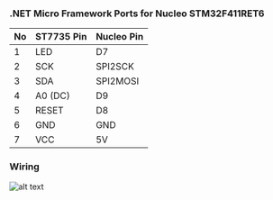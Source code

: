 ### .NET Micro Framework Ports for Nucleo STM32F411RET6 

|No| ST7735 Pin|Nucleo Pin|
|------|-------|------|
|1|LED   |D7     |
|2|SCK   |SPI2SCK |
|3|SDA   |SPI2MOSI|
|4|A0 (DC)|D9     |
|5|RESET  |D8     |
|6|GND    |GND     |
|7|VCC    |5V     |

### Wiring
![alt text](https://github.com/valoni/netmf-interpreter4x/blob/master/nanoFrameworks%20Drivers%20and%20Examples/ST7735/Nucleo_ST7735_160x128.png "Nucleo F411 wiring with ST7735")

